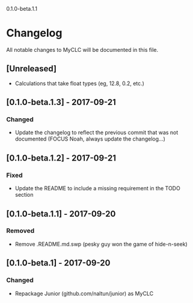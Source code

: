 0.1.0-beta.1.1

# Changelog
All notable changes to MyCLC will be documented in this file.

## [Unreleased]
- Calculations that take float types (eg, 12.8, 0.2, etc.)

## [0.1.0-beta.1.3] - 2017-09-21
### Changed
- Update the changelog to reflect the previous commit that was not documented (FOCUS Noah, always update the changelog...)

## [0.1.0-beta.1.2] - 2017-09-21
### Fixed
- Update the README to include a missing requirement in the TODO section

## [0.1.0-beta.1.1] - 2017-09-20
### Removed
- Remove .README.md.swp (pesky guy won the game of hide-n-seek)

## [0.1.0-beta.1] - 2017-09-20
### Changed
- Repackage Junior (github.com/naltun/junior) as MyCLC

